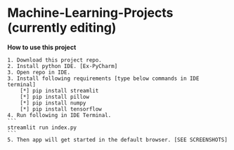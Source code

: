 # Machine-Learning-Projects (currently editing)
**How to use this project**

    1. Download this project repo.
    2. Install python IDE. [Ex-PyCharm]
    3. Open repo in IDE.
    3. Install following requirements [type below commands in IDE terminal]
        [*] pip install streamlit
        [*] pip install pillow
        [*] pip install numpy
        [*] pip install tensorflow
    4. Run following in IDE Terminal.
    ```
    streamlit run index.py
    ```
    5. Then app will get started in the default browser. [SEE SCREENSHOTS]
    
